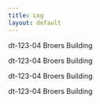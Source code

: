 ```yaml
---
title: Log
layout: default
---
```


dt-123-04	Broers Building 

dt-123-04	Broers Building 

dt-123-04	Broers Building 

dt-123-04	Broers Building 

